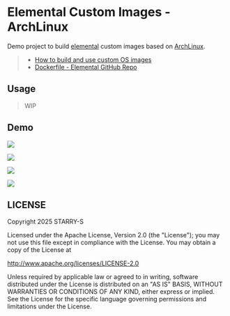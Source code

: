 # Elemental Custom Images - ArchLinux

Demo project to build [elemental](https://elemental.docs.rancher.com/) custom images based on [ArchLinux](https://wiki.archlinux.org).

> - [How to build and use custom OS images](https://elemental.docs.rancher.com/custom-images)
> - [Dockerfile - Elemental GitHub Repo](https://github.com/rancher/elemental/tree/main/.obs/dockerfile)

## Usage

> WIP

## Demo

![](images/grub.png)

![](images/lsmod.png)

![](images/nvidia-smi.png)

![](images/gpu-benchmark.png)

## LICENSE

Copyright 2025 STARRY-S

Licensed under the Apache License, Version 2.0 (the "License");
you may not use this file except in compliance with the License.
You may obtain a copy of the License at

http://www.apache.org/licenses/LICENSE-2.0

Unless required by applicable law or agreed to in writing, software
distributed under the License is distributed on an "AS IS" BASIS,
WITHOUT WARRANTIES OR CONDITIONS OF ANY KIND, either express or implied.
See the License for the specific language governing permissions and
limitations under the License.